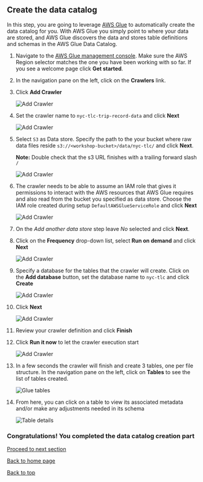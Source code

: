 ## Create the data catalog

In this step, you are going to leverage [AWS Glue](https://aws.amazon.com/glue/) to automatically create the data catalog for you. With AWS Glue you simply point to where your data are stored, and AWS Glue discovers the data and stores table definitions and schemas in the AWS Glue Data Catalog.

1. Navigate to the [AWS Glue management console](https://console.aws.amazon.com/glue/home). Make sure the AWS Region selector matches the one you have been working with so far. If you see a welcome page click **Get started**.

1. In the navigation pane on the left, click on the **Crawlers** link.

1. Click **Add Crawler**

	![Add Crawler](images/03-glue-add-crawler.png)
	
1. Set the crawler name to `nyc-tlc-trip-record-data` and click **Next**

	![Add Crawler](images/03a-glue-add-crawler.png)
	
1. Select `S3` as Data store. Specify the path to the your bucket where raw data files reside `s3://<workshop-bucket>/data/nyc-tlc/` and click **Next**. 

	**Note:** Double check that the s3 URL finishes with a trailing forward slash `/`

	![Add Crawler](images/03b-glue-add-crawler.png)
	
1. The crawler needs to be able to assume an IAM role that gives it permissions to interact with the AWS resources that AWS Glue requires and also read from the bucket you specified as data store. Choose the IAM role created during setup `DefaultAWSGlueServiceRole` and click **Next**

	![Add Crawler](images/03c-glue-add-crawler.png)
	
	
1. On the *Add another data store* step leave *No* selected and click **Next**.
		
1. Click on the **Frequency** drop-down list, select **Run on demand** and click **Next**

	![Add Crawler](images/03d-glue-add-crawler.png)
	
1. Specify a database for the tables that the crawler will create. Click on the **Add database** button, set the database name to `nyc-tlc` and click **Create**

	![Add Crawler](images/03e-glue-add-crawler.png)
	
1. Click **Next**

	![Add Crawler](images/03f-glue-add-crawler.png)

1. Review your crawler definition and click **Finish**

1. Click **Run it now** to let the crawler execution start

	![Add Crawler](images/03g-glue-add-crawler.png)

1. In a few seconds the crawler will finish and create 3 tables, one per file structure. In the navigation pane on the left, click on **Tables** to see the list of tables created.

	![Glue tables](images/04-glue-tables.png)

1. From here, you can click on a table to view its associated metadata and/or make any adjustments needed in its schema

	![Table details](images/05-glue-table-details.png)


### Congratulations! You completed the data catalog creation part

[Proceed to next section](03-data-discovery.md)

[Back to home page](README.md)

[Back to top](#create-the-data-catalog)

